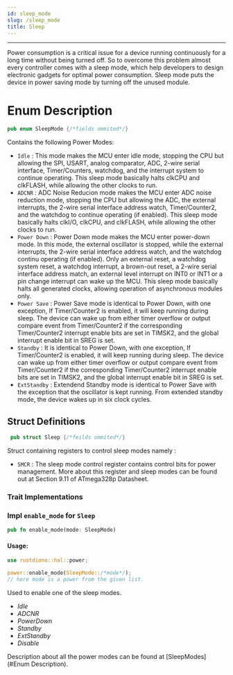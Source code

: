 ```yaml
---
id: sleep_mode
slug: /sleep_mode
title: Sleep
---
```


---

Power consumption is a critical issue for a device running continuously for a long time without being turned off. So to overcome this problem almost every controller comes with a sleep mode, which help developers to design electronic gadgets for optimal power consumption. Sleep mode puts the device in power saving mode by turning off the unused module.

# Enum Description

```rust
pub enum SleepMode {/*fields ommited*/}
```

Contains the following Power Modes:

- `Idle` : This mode makes the MCU enter idle mode, stopping the CPU but allowing the SPI, USART, analog comparator, ADC, 2-wire serial interface, Timer/Counters, watchdog, and the interrupt system to continue operating. This sleep mode basically halts clkCPU and clkFLASH, while allowing the other clocks to run.
- `ADCNR` : ADC Noise Reducion mode makes the MCU enter ADC noise reduction mode, stopping the CPU but allowing the ADC, the external interrupts, the 2-wire serial interface address watch, Timer/Counter2, and the watchdog to continue operating (if enabled). This sleep mode basically halts clkI/O, clkCPU, and clkFLASH, while allowing the other clocks to run.
- `Power Down` : Power Down mode makes the MCU enter power-down mode. In this mode, the external oscillator is stopped, while the external interrupts, the 2-wire serial interface address watch, and the watchdog continu operating (if enabled). Only an external reset, a watchdog system reset, a watchdog interrupt, a brown-out reset, a 2-wire serial interface address match, an external level interrupt on INT0 or INT1 or a pin change interrupt can wake up the MCU. This sleep mode basically halts all generated clocks, allowing operation of asynchronous modules only.
- `Power Save` : Power Save mode is identical to Power Down, with one exception, If Timer/Counter2 is enabled, it will keep running during sleep. The device can wake up from either timer overflow or output compare event from Timer/Counter2 if the corresponding Timer/Counter2 interrupt enable bits are set in TIMSK2, and the global interrupt enable bit in SREG is set.
- `Standby` : It is identical to Power Down, with one exception, If Timer/Counter2 is enabled, it will keep running during sleep. The device can wake up from either timer overflow or output compare event from Timer/Counter2 if the corresponding Timer/Counter2 interrupt enable bits are set in TIMSK2, and the global interrupt enable bit in SREG is set.
- `ExtStandby` : Extendend Standby mode is identical to Power Save with the exception that the oscillator is kept running. From extended standby mode, the device wakes up in six clock cycles.

## Struct Definitions

```rust
 pub struct Sleep {/*feilds ommited*/}
```

Struct containing registers to control sleep modes namely :

- `SMCR` : The sleep mode control register contains control bits for power management. More about this register and sleep modes can be found out at Section 9.11 of ATmega328p Datasheet.

### Trait Implementations

### Impl `enable_mode` for `Sleep`

```rust
pub fn enable_mode(mode: SleepMode)
```

#### Usage:

```rust
use rustdiono::hal::power;

power::enable_mode(SleepMode::/*mode*/);
// here mode is a power from the given list.
```

Used to enable one of the sleep modes.

- _Idle_
- _ADCNR_
- _PowerDown_
- _Standby_
- _ExtStandby_
- _Disable_

Description about all the power modes can be found at [SleepModes](#Enum Description).

